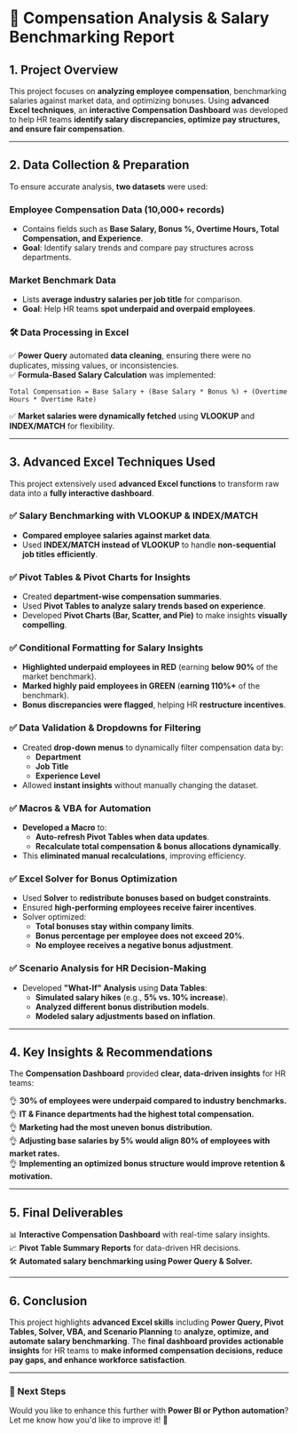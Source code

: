 # 📌 Compensation Analysis & Salary Benchmarking Report

## 1. Project Overview
This project focuses on **analyzing employee compensation**, benchmarking salaries against market data, and optimizing bonuses. Using **advanced Excel techniques**, an **interactive Compensation Dashboard** was developed to help HR teams **identify salary discrepancies, optimize pay structures, and ensure fair compensation**.

---

## 2. Data Collection & Preparation
To ensure accurate analysis, **two datasets** were used:

### **Employee Compensation Data (10,000+ records)**
- Contains fields such as **Base Salary, Bonus %, Overtime Hours, Total Compensation, and Experience**.  
- **Goal**: Identify salary trends and compare pay structures across departments.

### **Market Benchmark Data**
- Lists **average industry salaries per job title** for comparison.  
- **Goal**: Help HR teams **spot underpaid and overpaid employees**.

### 🛠 **Data Processing in Excel**
✅ **Power Query** automated **data cleaning**, ensuring there were no duplicates, missing values, or inconsistencies.  
✅ **Formula-Based Salary Calculation** was implemented:  
   ```
   Total Compensation = Base Salary + (Base Salary * Bonus %) + (Overtime Hours * Overtime Rate)
   ```  
✅ **Market salaries were dynamically fetched** using **VLOOKUP** and **INDEX/MATCH** for flexibility.

---

## 3. Advanced Excel Techniques Used
This project extensively used **advanced Excel functions** to transform raw data into a **fully interactive dashboard**.

### ✅ **Salary Benchmarking with VLOOKUP & INDEX/MATCH**
- **Compared employee salaries against market data**.
- Used **INDEX/MATCH instead of VLOOKUP** to handle **non-sequential job titles efficiently**.

### ✅ **Pivot Tables & Pivot Charts for Insights**
- Created **department-wise compensation summaries**.
- Used **Pivot Tables to analyze salary trends based on experience**.
- Developed **Pivot Charts (Bar, Scatter, and Pie)** to make insights **visually compelling**.

### ✅ **Conditional Formatting for Salary Insights**
- **Highlighted underpaid employees in RED** (earning **below 90%** of the market benchmark).
- **Marked highly paid employees in GREEN** (**earning 110%+** of the benchmark).
- **Bonus discrepancies were flagged**, helping HR **restructure incentives**.

### ✅ **Data Validation & Dropdowns for Filtering**
- Created **drop-down menus** to dynamically filter compensation data by:
  - **Department**
  - **Job Title**
  - **Experience Level**
- Allowed **instant insights** without manually changing the dataset.

### ✅ **Macros & VBA for Automation**
- **Developed a Macro** to:
  - **Auto-refresh Pivot Tables when data updates**.
  - **Recalculate total compensation & bonus allocations dynamically**.
- This **eliminated manual recalculations**, improving efficiency.

### ✅ **Excel Solver for Bonus Optimization**
- Used **Solver** to **redistribute bonuses based on budget constraints**.
- Ensured **high-performing employees receive fairer incentives**.
- Solver optimized:
  - **Total bonuses stay within company limits**.
  - **Bonus percentage per employee does not exceed 20%**.
  - **No employee receives a negative bonus adjustment**.

### ✅ **Scenario Analysis for HR Decision-Making**
- Developed **"What-If" Analysis** using **Data Tables**:
  - **Simulated salary hikes** (e.g., **5% vs. 10% increase**).
  - **Analyzed different bonus distribution models**.
  - **Modeled salary adjustments based on inflation**.

---

## 4. Key Insights & Recommendations
The **Compensation Dashboard** provided **clear, data-driven insights** for HR teams:

👌 **30% of employees were underpaid compared to industry benchmarks.**  
👌 **IT & Finance departments had the highest total compensation.**  
👌 **Marketing had the most uneven bonus distribution.**  
👌 **Adjusting base salaries by 5% would align 80% of employees with market rates.**  
👌 **Implementing an optimized bonus structure would improve retention & motivation.**  

---

## 5. Final Deliverables
📊 **Interactive Compensation Dashboard** with real-time salary insights.  
📈 **Pivot Table Summary Reports** for data-driven HR decisions.  
🛠 **Automated salary benchmarking using Power Query & Solver.**  

---

## 6. Conclusion
This project highlights **advanced Excel skills** including **Power Query, Pivot Tables, Solver, VBA, and Scenario Planning** to **analyze, optimize, and automate salary benchmarking**. The **final dashboard provides actionable insights** for HR teams to **make informed compensation decisions, reduce pay gaps, and enhance workforce satisfaction**.

---

### 🚀 Next Steps
Would you like to enhance this further with **Power BI or Python automation**? Let me know how you'd like to improve it! 🚀

